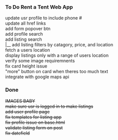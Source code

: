 ### To Do Rent a Tent Web App  


update usr profile to include phone #  
update all href links  
add form popover btn  
add profile search  
add listing search  
       |__ add listing filters by catagory, price, and location  
fetch a users location  
display listings only with a range of users location   
verify some image requiremnents  
fix card height issue  
"more" button on card when theres too much text  
integrate with google maps api  


### Done  
~~IMAGES BABY~~    
~~make sure usr is logged in to make listings~~  
~~add user profile page~~  
~~fix templates for listing app~~  
~~fix profile issue on base.html~~  
~~validate listing form on post~~  
~~fix datefield~~  
